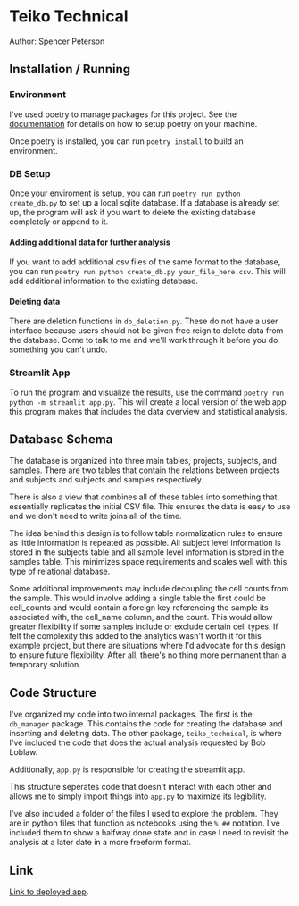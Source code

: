 # Teiko Technical

Author: Spencer Peterson

## Installation / Running

### Environment
I've used poetry to manage packages for this project. See the [documentation](https://python-poetry.org/docs/) for details on how to setup poetry on your machine. 

Once poetry is installed, you can run `poetry install` to build an environment. 

### DB Setup
Once your enviroment is setup, you can run `poetry run python create_db.py` to set up a local sqlite 
database. If a database is already set up, the program will ask if you want to delete the existing database completely or append to it. 

#### Adding additional data for further analysis
If you want to add additional csv files of the same format to the database, you can run `poetry run python create_db.py your_file_here.csv`. This will add additional information to the existing database.

#### Deleting data
There are deletion functions in `db_deletion.py`. These do not have a user interface because users should not be given free reign to delete data from the database. Come to talk to me and we'll work through it before you do something you can't undo. 

### Streamlit App
To run the program and visualize the results, use the command `poetry run python -m streamlit app.py`. This will create a local version of the web app this program makes that includes the data overview and statistical analysis. 

## Database Schema

The database is organized into three main tables, projects, subjects, and samples. There are two tables that contain the relations between projects and subjects and subjects and samples respectively. 

There is also a view that combines all of these tables into something that essentially replicates the initial CSV file. This ensures the data is easy to use and we don't need to write joins all of the time.

The idea behind this design is to follow table normalization rules to ensure as little information is repeated as possible. All subject level information is stored in the subjects table and all sample level information is stored in the samples table. This minimizes space requirements and scales well with this type of relational database.

Some additional improvements may include decoupling the cell counts from the sample. This would involve adding a single table the first could be cell_counts and would contain a foreign key referencing the sample its associated with, the cell_name column, and the count. This would allow greater flexibility if some samples include or exclude certain cell types. If felt the complexity this added to the analytics wasn't worth it for this example project, but there are situations where I'd advocate for this design to ensure future flexibility. After all, there's no thing more permanent than a temporary solution. 

## Code Structure

I've organized my code into two internal packages. The first is the `db_manager` package. This contains the code for creating the database and inserting and deleting data. The other package, `teiko_technical`, is where I've included the code that does the actual analysis requested by Bob Loblaw. 

Additionally, `app.py` is responsible for creating the streamlit app. 

This structure seperates code that doesn't interact with each other and allows me to simply import things into `app.py` to maximize its legibility. 

I've also included a folder of the files I used to explore the problem. They are in python files that function as notebooks using the `% ##` notation. I've included them to show a halfway done state and in case I need to revisit the analysis at a later date in a more freeform format. 

## Link
[Link to deployed app](https://teikotechnicalstp-j6dwrpw8mupb4mnnwfvijm.streamlit.app/).


